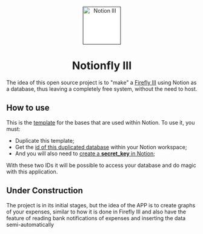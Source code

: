 <p align="center" >
  <a href="" >
    <img src="https://raw.githubusercontent.com/JoKenPo/notionfly-iii/master/.github/assets/img/logo.png" alt="Notion III" width="100" style="background-color:white;">
  </a>
</p>

  <h1 align="center">Notionfly III</h1>

The idea of this open source project is to "make" a [Firefly III](https://github.com/firefly-iii/firefly-iii/) using Notion as a database, thus leaving a completely free system, without the need to host.

## How to use

This is the [template](https://jokenp0.notion.site/Notionfly-27e7343b959746ee90a507e5dea5c599?pvs=4) for the bases that are used within Notion.
To use it, you must:

- Duplicate this template;
- Get the [id of this duplicated database](https://developers.notion.com/reference/retrieve-a-database) within your Notion workspace;
- And you will also need to [create a <b>secret_key</b> in Notion](https://www.notion.so/help/create-integrations-with-the-notion-api);

With these two IDs it will be possible to access your database and do magic with this application.

## Under Construction

The project is in its initial stages, but the idea of the APP is to create graphs of your expenses, similar to how it is done in Firefly III and also have the feature of reading bank notifications of expenses and inserting the data semi-automatically
